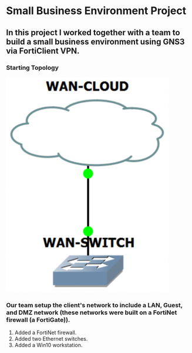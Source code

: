 # Small Business Environment Project
## In this project I worked together with a team to build a small business environment using GNS3 via FortiClient VPN.
### Starting Topology
![Starting Topology](https://github.com/iamroot-GitHub/Small-Business-Environment-Project/blob/9f21529a752862ab05b4f8d11650d52c04a7ffb4/Images/SBE%20Starting%20Topology.png)
### Our team setup the client's network to include a LAN, Guest, and DMZ network (these networks were built on a FortiNet firewall (a FortiGate)).
1. Added a FortiNet firewall.
2. Added two Ethernet switches.
3. Added a Win10 workstation.
